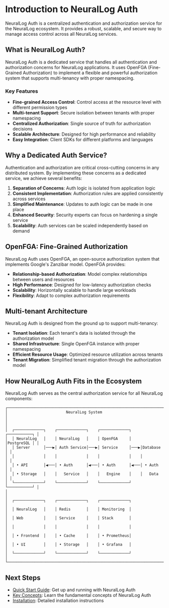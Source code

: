 # Introduction to NeuralLog Auth

NeuralLog Auth is a centralized authentication and authorization service for the NeuralLog ecosystem. It provides a robust, scalable, and secure way to manage access control across all NeuralLog services.

## What is NeuralLog Auth?

NeuralLog Auth is a dedicated service that handles all authentication and authorization concerns for NeuralLog applications. It uses OpenFGA (Fine-Grained Authorization) to implement a flexible and powerful authorization system that supports multi-tenancy with proper namespacing.

### Key Features

- **Fine-grained Access Control**: Control access at the resource level with different permission types
- **Multi-tenant Support**: Secure isolation between tenants with proper namespacing
- **Centralized Authorization**: Single source of truth for authorization decisions
- **Scalable Architecture**: Designed for high performance and reliability
- **Easy Integration**: Client SDKs for different platforms and languages

## Why a Dedicated Auth Service?

Authentication and authorization are critical cross-cutting concerns in any distributed system. By implementing these concerns as a dedicated service, we achieve several benefits:

1. **Separation of Concerns**: Auth logic is isolated from application logic
2. **Consistent Implementation**: Authorization rules are applied consistently across services
3. **Simplified Maintenance**: Updates to auth logic can be made in one place
4. **Enhanced Security**: Security experts can focus on hardening a single service
5. **Scalability**: Auth services can be scaled independently based on demand

## OpenFGA: Fine-Grained Authorization

NeuralLog Auth uses OpenFGA, an open-source authorization system that implements Google's Zanzibar model. OpenFGA provides:

- **Relationship-based Authorization**: Model complex relationships between users and resources
- **High Performance**: Designed for low-latency authorization checks
- **Scalability**: Horizontally scalable to handle large workloads
- **Flexibility**: Adapt to complex authorization requirements

## Multi-tenant Architecture

NeuralLog Auth is designed from the ground up to support multi-tenancy:

- **Tenant Isolation**: Each tenant's data is isolated through the authorization model
- **Shared Infrastructure**: Single OpenFGA instance with proper namespacing
- **Efficient Resource Usage**: Optimized resource utilization across tenants
- **Tenant Migration**: Simplified tenant migration through the authorization model

## How NeuralLog Auth Fits in the Ecosystem

NeuralLog Auth serves as the central authorization service for all NeuralLog components:

```
┌─────────────────────────────────────────────────────────────────────────┐
│                          NeuralLog System                               │
│                                                                         │
│  ┌─────────────┐    ┌─────────────┐    ┌─────────────┐    ┌───────────┐ │
│  │ NeuralLog   │    │ NeuralLog   │    │ OpenFGA     │    │PostgreSQL │ │
│  │ Server      │───▶│ Auth Service│───▶│ Service     │───▶│Database   │ │
│  │             │    │             │    │             │    │           │ │
│  │ • API       │◀───│ • Auth      │◀───│ • Auth      │◀───│ • Auth    │ │
│  │ • Storage   │    │   Service   │    │   Engine    │    │   Data    │ │
│  └─────────────┘    └─────────────┘    └─────────────┘    └───────────┘ │
│                                                                         │
│  ┌─────────────┐    ┌─────────────┐    ┌─────────────┐                  │
│  │ NeuralLog   │    │ Redis       │    │ Monitoring  │                  │
│  │ Web         │    │ Service     │    │ Stack       │                  │
│  │             │    │             │    │             │                  │
│  │ • Frontend  │    │ • Cache     │    │ • Prometheus│                  │
│  │ • UI        │    │ • Storage   │    │ • Grafana   │                  │
│  └─────────────┘    └─────────────┘    └─────────────┘                  │
└─────────────────────────────────────────────────────────────────────────┘
```

## Next Steps

- [Quick Start Guide](./quick-start.md): Get up and running with NeuralLog Auth
- [Key Concepts](./key-concepts.md): Learn the fundamental concepts of NeuralLog Auth
- [Installation](./installation.md): Detailed installation instructions
